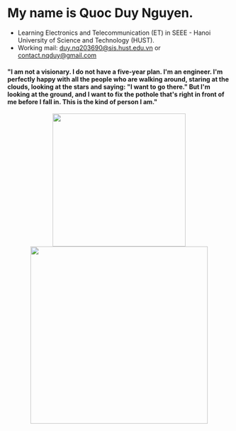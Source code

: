 # My name is Quoc Duy Nguyen.
- Learning Electronics and Telecommunication (ET) in SEEE - Hanoi University of Science and Technology (HUST).
- Working mail: duy.nq203690@sis.hust.edu.vn or contact.nqduy@gmail.com
####    "I am not a visionary. I do not have a five-year plan. I'm an engineer. I'm perfectly happy with all the people who are walking around, staring at the clouds, looking at the stars and saying: "I want to go there." But I'm looking at the ground, and I want to fix the pothole that's right in front of me before I fall in. This is the kind of person I am."

<p align='center'>
  <a href="#"><img src="https://github-readme-stats.vercel.app/api/top-langs/?username=acsii-63&show_icons=true&count_private=true&theme=dark" width="300"></a>
  <a href="#"><img src="https://github-readme-stats.vercel.app/api?username=acsii-63&theme=dark&hide=issues,prs,contribs&show_icons=true,&rank_icon=github" width="400"></a>
</p>
